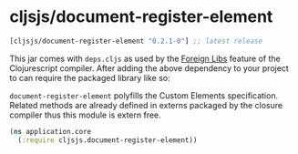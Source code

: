 # cljsjs/document-register-element

[](dependency)
```clojure
[cljsjs/document-register-element "0.2.1-0"] ;; latest release
```
[](/dependency)

This jar comes with `deps.cljs` as used by the [Foreign Libs][flibs] feature
of the Clojurescript compiler. After adding the above dependency to your project
to can require the packaged library like so:

`document-register-element` polyfills the Custom Elements specification. Related methods are already defined in externs packaged by the closure compiler thus this module is extern free.

```clojure
(ns application.core
  (:require cljsjs.document-register-element))
```

[flibs]: https://github.com/clojure/clojurescript/wiki/Foreign-Dependencies


